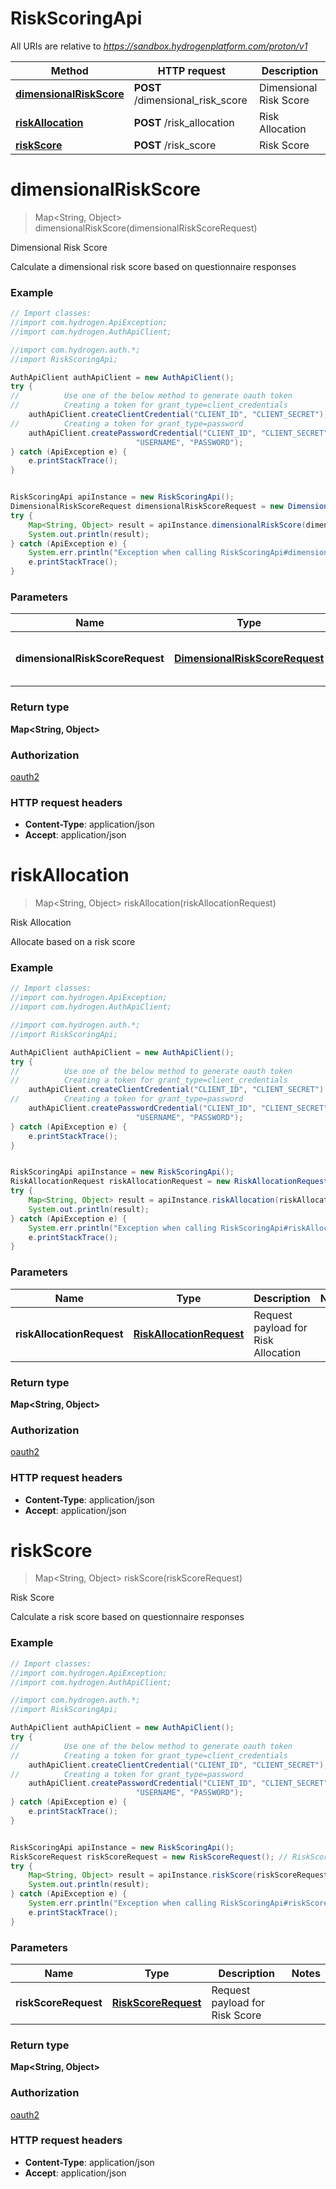 # RiskScoringApi

All URIs are relative to *https://sandbox.hydrogenplatform.com/proton/v1*

Method | HTTP request | Description
------------- | ------------- | -------------
[**dimensionalRiskScore**](RiskScoringApi.md#dimensionalRiskScore) | **POST** /dimensional_risk_score | Dimensional Risk Score
[**riskAllocation**](RiskScoringApi.md#riskAllocation) | **POST** /risk_allocation | Risk Allocation
[**riskScore**](RiskScoringApi.md#riskScore) | **POST** /risk_score | Risk Score


<a name="dimensionalRiskScore"></a>
# **dimensionalRiskScore**
> Map&lt;String, Object&gt; dimensionalRiskScore(dimensionalRiskScoreRequest)

Dimensional Risk Score

Calculate a dimensional risk score based on questionnaire responses

### Example
```java
// Import classes:
//import com.hydrogen.ApiException;
//import com.hydrogen.AuthApiClient;

//import com.hydrogen.auth.*;
//import RiskScoringApi;

AuthApiClient authApiClient = new AuthApiClient();
try {
//          Use one of the below method to generate oauth token        
//          Creating a token for grant_type=client_credentials            
    authApiClient.createClientCredential("CLIENT_ID", "CLIENT_SECRET");
//          Creating a token for grant_type=password
    authApiClient.createPasswordCredential("CLIENT_ID", "CLIENT_SECRET",
                            "USERNAME", "PASSWORD");           
} catch (ApiException e) {
    e.printStackTrace();
}


RiskScoringApi apiInstance = new RiskScoringApi();
DimensionalRiskScoreRequest dimensionalRiskScoreRequest = new DimensionalRiskScoreRequest(); // DimensionalRiskScoreRequest | Request payload for Dimensional Risk Score
try {
    Map<String, Object> result = apiInstance.dimensionalRiskScore(dimensionalRiskScoreRequest);
    System.out.println(result);
} catch (ApiException e) {
    System.err.println("Exception when calling RiskScoringApi#dimensionalRiskScore");
    e.printStackTrace();
}
```

### Parameters

Name | Type | Description  | Notes
------------- | ------------- | ------------- | -------------
 **dimensionalRiskScoreRequest** | [**DimensionalRiskScoreRequest**](DimensionalRiskScoreRequest.md)| Request payload for Dimensional Risk Score |

### Return type

**Map&lt;String, Object&gt;**

### Authorization

[oauth2](../README.md#oauth2)

### HTTP request headers

 - **Content-Type**: application/json
 - **Accept**: application/json

<a name="riskAllocation"></a>
# **riskAllocation**
> Map&lt;String, Object&gt; riskAllocation(riskAllocationRequest)

Risk Allocation

Allocate based on a risk score

### Example
```java
// Import classes:
//import com.hydrogen.ApiException;
//import com.hydrogen.AuthApiClient;

//import com.hydrogen.auth.*;
//import RiskScoringApi;

AuthApiClient authApiClient = new AuthApiClient();
try {
//          Use one of the below method to generate oauth token        
//          Creating a token for grant_type=client_credentials            
    authApiClient.createClientCredential("CLIENT_ID", "CLIENT_SECRET");
//          Creating a token for grant_type=password
    authApiClient.createPasswordCredential("CLIENT_ID", "CLIENT_SECRET",
                            "USERNAME", "PASSWORD");           
} catch (ApiException e) {
    e.printStackTrace();
}


RiskScoringApi apiInstance = new RiskScoringApi();
RiskAllocationRequest riskAllocationRequest = new RiskAllocationRequest(); // RiskAllocationRequest | Request payload for Risk Allocation
try {
    Map<String, Object> result = apiInstance.riskAllocation(riskAllocationRequest);
    System.out.println(result);
} catch (ApiException e) {
    System.err.println("Exception when calling RiskScoringApi#riskAllocation");
    e.printStackTrace();
}
```

### Parameters

Name | Type | Description  | Notes
------------- | ------------- | ------------- | -------------
 **riskAllocationRequest** | [**RiskAllocationRequest**](RiskAllocationRequest.md)| Request payload for Risk Allocation |

### Return type

**Map&lt;String, Object&gt;**

### Authorization

[oauth2](../README.md#oauth2)

### HTTP request headers

 - **Content-Type**: application/json
 - **Accept**: application/json

<a name="riskScore"></a>
# **riskScore**
> Map&lt;String, Object&gt; riskScore(riskScoreRequest)

Risk Score

Calculate a risk score based on questionnaire responses

### Example
```java
// Import classes:
//import com.hydrogen.ApiException;
//import com.hydrogen.AuthApiClient;

//import com.hydrogen.auth.*;
//import RiskScoringApi;

AuthApiClient authApiClient = new AuthApiClient();
try {
//          Use one of the below method to generate oauth token        
//          Creating a token for grant_type=client_credentials            
    authApiClient.createClientCredential("CLIENT_ID", "CLIENT_SECRET");
//          Creating a token for grant_type=password
    authApiClient.createPasswordCredential("CLIENT_ID", "CLIENT_SECRET",
                            "USERNAME", "PASSWORD");           
} catch (ApiException e) {
    e.printStackTrace();
}


RiskScoringApi apiInstance = new RiskScoringApi();
RiskScoreRequest riskScoreRequest = new RiskScoreRequest(); // RiskScoreRequest | Request payload for Risk Score
try {
    Map<String, Object> result = apiInstance.riskScore(riskScoreRequest);
    System.out.println(result);
} catch (ApiException e) {
    System.err.println("Exception when calling RiskScoringApi#riskScore");
    e.printStackTrace();
}
```

### Parameters

Name | Type | Description  | Notes
------------- | ------------- | ------------- | -------------
 **riskScoreRequest** | [**RiskScoreRequest**](RiskScoreRequest.md)| Request payload for Risk Score |

### Return type

**Map&lt;String, Object&gt;**

### Authorization

[oauth2](../README.md#oauth2)

### HTTP request headers

 - **Content-Type**: application/json
 - **Accept**: application/json

